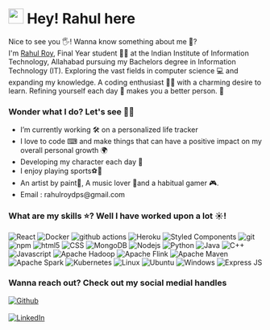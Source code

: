 <h1><img src="https://emojis.slackmojis.com/emojis/images/1531849430/4246/blob-sunglasses.gif?1531849430" width="30"/> Hey! Rahul here </h1>


<p>Nice to see you 🖐! Wanna know something about me 🧓? </br> I'm <a href="https://www.linkedin.com/in/rahul-roy-22ab42196/">Rahul Roy</a>, Final Year student 👨‍🎓 at the Indian Institute of Information Technology, Allahabad pursuing my Bachelors degree in Information Technology (IT). Exploring the vast fields in computer science 💻 and expanding my knowledge. A coding enthusiast 👨‍💻 with a charming desire to learn. Refining yourself each day 🏁 makes you a better person. 🙌</p>

<h3>Wonder what I do? Let's see 🤔🤔</h3>
<ul>
  <li>I’m currently working 🛠 on a personalized life tracker</li>
  <li>I love to code ⌨ and make things that can have a positive impact on my overall personal growth 🌍</li>
  <li>Developing my character each day 🌙</li>
  <li>I enjoy playing sports⚽🏏</li>
  <li>An artist by paint🎨, A music lover 🎵and a habitual gamer 🎮.</li>
  <li>Email : rahulroydps@gmail.com</li>
</ul>






<h3>What are my skills ⭐? Well I have worked upon a lot ☀!</h3>
<p>
  <img alt="React" src="https://img.shields.io/badge/-React-45b8d8?style=flat-square&logo=react&logoColor=white" />
  <img alt="Docker" src="https://img.shields.io/badge/-Docker-46a2f1?style=flat-square&logo=docker&logoColor=white" />
  <img alt="github actions" src="https://img.shields.io/badge/-Github_Actions-2088FF?style=flat-square&logo=github-actions&logoColor=white" />
  <img alt="Heroku" src="https://img.shields.io/badge/-Heroku-430098?style=flat-square&logo=heroku&logoColor=white" />
  <img alt="Styled Components" src="https://img.shields.io/badge/-Styled_Components-db7092?style=flat-square&logo=styled-components&logoColor=white" />
  <img alt="git" src="https://img.shields.io/badge/-Git-F05032?style=flat-square&logo=git&logoColor=white" />
  <img alt="npm" src="https://img.shields.io/badge/-NPM-CB3837?style=flat-square&logo=npm&logoColor=white" />
  <img alt="html5" src="https://img.shields.io/badge/-HTML5-E34F26?style=flat-square&logo=html5&logoColor=white" />
  <img alt="CSS" src="https://img.shields.io/badge/CSS-239120?&style=for-the-badge&logo=css3&logoColor=white" />
  <img alt="MongoDB" src="https://img.shields.io/badge/-MongoDB-13aa52?style=flat-square&logo=mongodb&logoColor=white" />
  <img alt="Nodejs" src="https://img.shields.io/badge/-Nodejs-43853d?style=flat-square&logo=Node.js&logoColor=white" />
  <img alt="Python" src="https://img.shields.io/badge/-Python-yellow?style=flat-square&logo=python&logoColor=black" />
  <img alt="Java" src="https://img.shields.io/badge/-Java-lightblue?style=flat-square&logo=java&logoColor=red" />
  <img alt="C++" src="https://img.shields.io/badge/-C++-blue?style=flat-square&logo=c%2B%2B&logoColor=black" />
  <img alt="Javascript" src="https://img.shields.io/badge/-JavaScript-red?style=flat-square&logo=javascript&logoColor=black" />
  <img alt="Apache Hadoop" src="https://camo.githubusercontent.com/16efe1b4f1ef92da85f10d593195e9b9eb0d65976a6f52206f36a5e9983c9d51/68747470733a2f2f696d672e736869656c64732e696f2f7374617469632f76313f7374796c653d666f722d7468652d6261646765266d6573736167653d4170616368652b4861646f6f7026636f6c6f723d323232323232266c6f676f3d4170616368652b4861646f6f70266c6f676f436f6c6f723d363643434646266c6162656c3d" />
  <img alt="Apache Flink" src="https://camo.githubusercontent.com/dea4b1f8e9a1185b4b87c3565dbc8cbd7c744e4546c57f46c430fbb092183376/68747470733a2f2f696d672e736869656c64732e696f2f7374617469632f76313f7374796c653d666f722d7468652d6261646765266d6573736167653d4170616368652b466c696e6b26636f6c6f723d453635323646266c6f676f3d4170616368652b466c696e6b266c6f676f436f6c6f723d464646464646266c6162656c3d" />
  <img alt="Apache Maven" src="https://camo.githubusercontent.com/7d7142d46cf2970544b579fa8dda4fe9f791befd33420e0c79e9a2ce70043cd7/68747470733a2f2f696d672e736869656c64732e696f2f7374617469632f76313f7374796c653d666f722d7468652d6261646765266d6573736167653d4170616368652b4d6176656e26636f6c6f723d433731413336266c6f676f3d4170616368652b4d6176656e266c6f676f436f6c6f723d464646464646266c6162656c3d" />
  <img alt="Apache Spark" src="https://camo.githubusercontent.com/606a49b3bcbd1e57b1859806f8588003fe521ca32980d5c041a377e88f9c28f7/68747470733a2f2f696d672e736869656c64732e696f2f7374617469632f76313f7374796c653d666f722d7468652d6261646765266d6573736167653d4170616368652b537061726b26636f6c6f723d453235413143266c6f676f3d4170616368652b537061726b266c6f676f436f6c6f723d464646464646266c6162656c3d" />
  <img alt="Kubernetes" src="https://img.shields.io/badge/-Kubernetes-yellow?style=flat-square&logo=kubernetes&logoColor=black" />
  <img alt="Linux" src="https://img.shields.io/badge/Linux-FCC624?style=for-the-badge&logo=linux&logoColor=black" />
  <img alt="Ubuntu" src="https://img.shields.io/badge/Ubuntu-E95420?style=for-the-badge&logo=ubuntu&logoColor=white" />
  <img alt="Windows" src="https://img.shields.io/badge/Windows-0078D6?style=for-the-badge&logo=windows&logoColor=white" />
  <img alt="Express JS" src="https://img.shields.io/badge/Express.js-404D59?style=for-the-badge" />
</p>

<h3>Wanna reach out? Check out my social medial handles</h3>
<p>
<a href="https://github.com/Rahul171201" target="_blank"><img alt="Github" src="https://img.shields.io/badge/GitHub-%2312100E.svg?&style=for-the-badge&logo=Github&logoColor=white" />
</a>
<br></br>
<a href="https://www.linkedin.com/in/rahul-roy-22ab42196/" target="_blank"><img alt="LinkedIn" src="https://img.shields.io/badge/linkedin-%230077B5.svg?&style=for-the-badge&logo=linkedin&logoColor=white" />
</a> 
</p>
